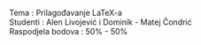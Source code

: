 Tema : Prilagođavanje LaTeX-a  
Studenti : Alen Livojević i Dominik - Matej Čondrić  
Raspodjela bodova : 50% - 50%
